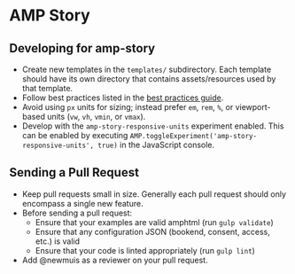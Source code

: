 # AMP Story

## Developing for amp-story
- Create new templates in the `templates/` subdirectory.  Each template should
have its own directory that contains assets/resources used by that template.
- Follow best practices listed in the [best practices guide](https://www.ampproject.org/docs/fundamentals/amp_story_best_practices).
- Avoid using `px` units for sizing; instead prefer `em`, `rem`, `%`, or
viewport-based units (`vw`, `vh`, `vmin`, or `vmax`).
- Develop with the `amp-story-responsive-units` experiment enabled.  This can be
enabled by executing `AMP.toggleExperiment('amp-story-responsive-units', true)`
in the JavaScript console.

## Sending a Pull Request
- Keep pull requests small in size.  Generally each pull request should only
encompass a single new feature.
- Before sending a pull request:
    - Ensure that your examples are valid amphtml (run `gulp validate`)
    - Ensure that any configuration JSON (bookend, consent, access, etc.) is
    valid
    - Ensure that your code is linted appropriately (run `gulp lint`)
- Add @newmuis as a reviewer on your pull request.
